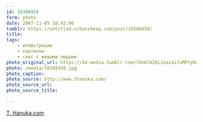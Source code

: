```yaml
---
id: 18388458
form: photo
date: 2007-11-05 10:42:00
tumblr: https://untitled.urbansheep.com/post/18388458/
title:
tags:
    - иллюстрации
    - картинки
    - секс с живыми людьми
photo_original_url: https://64.media.tumblr.com/78n67m26L1eai4i7zMPfyRqM_640.jpg
photo: /media/18388458.jpg
photo_caption: 
photo_source: http://www.thanuka.com/
photo_source_url:
photo_source_title:

---
```


<p><a href="http://www.thanuka.com/">T. Hanuka.com</a></p>
